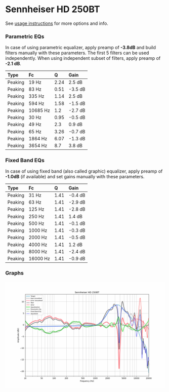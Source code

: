 # Sennheiser HD 250BT
See [usage instructions](https://github.com/jaakkopasanen/AutoEq#usage) for more options and info.

### Parametric EQs
In case of using parametric equalizer, apply preamp of **-3.8dB** and build filters manually
with these parameters. The first 5 filters can be used independently.
When using independent subset of filters, apply preamp of **-2.1 dB**.

| Type    | Fc       |    Q | Gain    |
|:--------|:---------|:-----|:--------|
| Peaking | 19 Hz    | 2.24 | 2.5 dB  |
| Peaking | 83 Hz    | 0.51 | -3.5 dB |
| Peaking | 335 Hz   | 1.14 | 2.5 dB  |
| Peaking | 594 Hz   | 1.58 | -1.5 dB |
| Peaking | 10685 Hz | 1.2  | -2.7 dB |
| Peaking | 30 Hz    | 0.95 | -0.5 dB |
| Peaking | 49 Hz    | 2.3  | 0.9 dB  |
| Peaking | 65 Hz    | 3.26 | -0.7 dB |
| Peaking | 1864 Hz  | 6.07 | -1.3 dB |
| Peaking | 3654 Hz  | 8.7  | 3.8 dB  |

### Fixed Band EQs
In case of using fixed band (also called graphic) equalizer, apply preamp of **-1.0dB**
(if available) and set gains manually with these parameters.

| Type    | Fc       |    Q | Gain    |
|:--------|:---------|:-----|:--------|
| Peaking | 31 Hz    | 1.41 | -0.4 dB |
| Peaking | 63 Hz    | 1.41 | -2.9 dB |
| Peaking | 125 Hz   | 1.41 | -2.8 dB |
| Peaking | 250 Hz   | 1.41 | 1.4 dB  |
| Peaking | 500 Hz   | 1.41 | -0.1 dB |
| Peaking | 1000 Hz  | 1.41 | -0.3 dB |
| Peaking | 2000 Hz  | 1.41 | -0.5 dB |
| Peaking | 4000 Hz  | 1.41 | 1.2 dB  |
| Peaking | 8000 Hz  | 1.41 | -2.4 dB |
| Peaking | 16000 Hz | 1.41 | -0.9 dB |

### Graphs
![](./Sennheiser%20HD%20250BT.png)